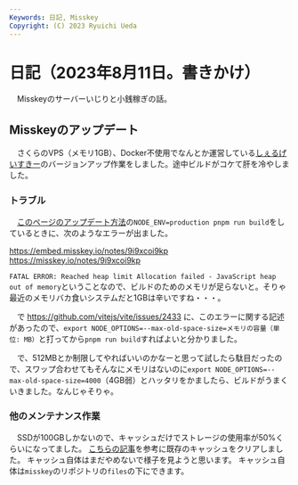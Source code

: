 ```yaml
---
Keywords: 日記, Misskey
Copyright: (C) 2023 Ryuichi Ueda
---
```


# 日記（2023年8月11日。書きかけ）

　Misskeyのサーバーいじりと小銭稼ぎの話。

## Misskeyのアップデート

　さくらのVPS（メモリ1GB）、Docker不使用でなんとか運営している[しぇるげいすきー](https://mi.shellgei.org/)のバージョンアップ作業をしました。途中ビルドがコケて肝を冷やしました。


### トラブル

　[このページのアップデート方法](https://misskey-hub.net/docs/install/manual.html#misskey%E3%81%AE%E3%82%A2%E3%83%83%E3%83%95%E3%82%9A%E3%83%86%E3%82%99%E3%83%BC%E3%83%88%E6%96%B9%E6%B3%95)の`NODE_ENV=production pnpm run build`をしているときに、次のようなエラーが出ました。

https://embed.misskey.io/notes/9i9xcoi9kp
https://misskey.io/notes/9i9xcoi9kp


`FATAL ERROR: Reached heap limit Allocation failed - JavaScript heap out of memory`ということなので、ビルドのためのメモリが足らないと。そりゃ最近のメモリバカ食いシステムだと1GBは辛いですね・・・。

　で https://github.com/vitejs/vite/issues/2433 に、このエラーに関する記述があったので、`export NODE_OPTIONS=--max-old-space-size=メモリの容量（単位: MB）`と打ってから`pnpm run build`すればよいと分かりました。

　で、512MBとか制限してやればいいのかなーと思って試したら駄目だったので、スワップ合わせてもそんなにメモリはないのに`export NODE_OPTIONS=--max-old-space-size=4000`（4GB弱）とハッタリをかましたら、ビルドがうまくいきました。なんじゃそりゃ。

### 他のメンテナンス作業

　SSDが100GBしかないので、キャッシュだけでストレージの使用率が50%くらいになってました。
[こちらの記事](https://blog.usuyuki.net/misskey_image_cache)を参考に既存のキャッシュをクリアしました。
キャッシュ自体はまだやめないで様子を見ようと思います。
キャッシュ自体は`misskey`のリポジトリの`files`の下にできます。


